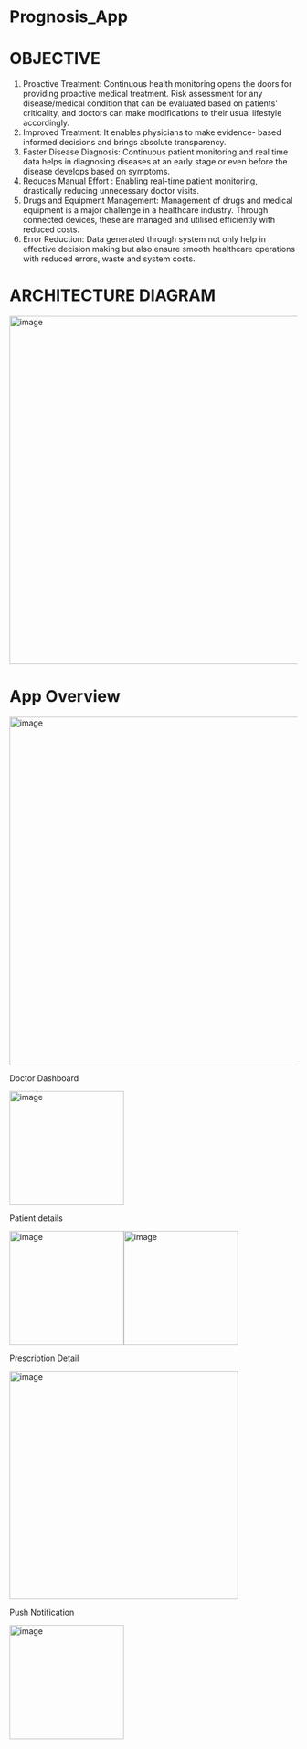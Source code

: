 # Prognosis_App

# OBJECTIVE

1. Proactive Treatment: Continuous health monitoring opens the doors for providing proactive medical treatment. Risk assessment for any disease/medical condition that can be evaluated based on patients' criticality, and doctors can make modifications to their usual lifestyle accordingly.
2. Improved Treatment: It enables physicians to make evidence- based informed decisions and brings absolute transparency.
3. Faster Disease Diagnosis: Continuous patient monitoring and real time data helps in diagnosing diseases at an early stage or even before the disease develops based on symptoms.
4. Reduces Manual Effort : Enabling real-time patient monitoring, drastically reducing unnecessary doctor visits.
5. Drugs and Equipment Management: Management of drugs and medical equipment is a major challenge in a healthcare industry. Through connected devices, these are managed and utilised efficiently with reduced costs.
6. Error Reduction: Data generated through system not only help in effective decision making but also ensure smooth healthcare operations with reduced errors, waste and system costs.

# ARCHITECTURE DIAGRAM

<img width="610" alt="image" src="https://i.postimg.cc/hjFhwdKj/conceptual-Model-Wh-BG.png">

# App Overview

<img width="610" alt="image" src="https://i.postimg.cc/1XK3d7zR/temp-Imagen-W1-XYg.avif">

Doctor Dashboard 

<img width="200" alt="image" src="https://i.postimg.cc/t4b4bj6q/5.jpg">

Patient details

<img width="200" alt="image" src="https://i.postimg.cc/W17bbHmM/1.jpg"><img width="200" alt="image" src="https://i.postimg.cc/x8s32RxY/Screenshot-2024-02-29-at-6-29-35-AM.png">

Prescription Detail

<img width="400" alt="image" src="https://i.postimg.cc/nrMQvt2b/Screenshot-2024-02-29-at-6-30-12-AM.png">

Push Notification

<img width="200" alt="image" src="https://i.postimg.cc/k4W7zY56/Screenshot-2024-02-29-at-6-30-59-AM.png">

